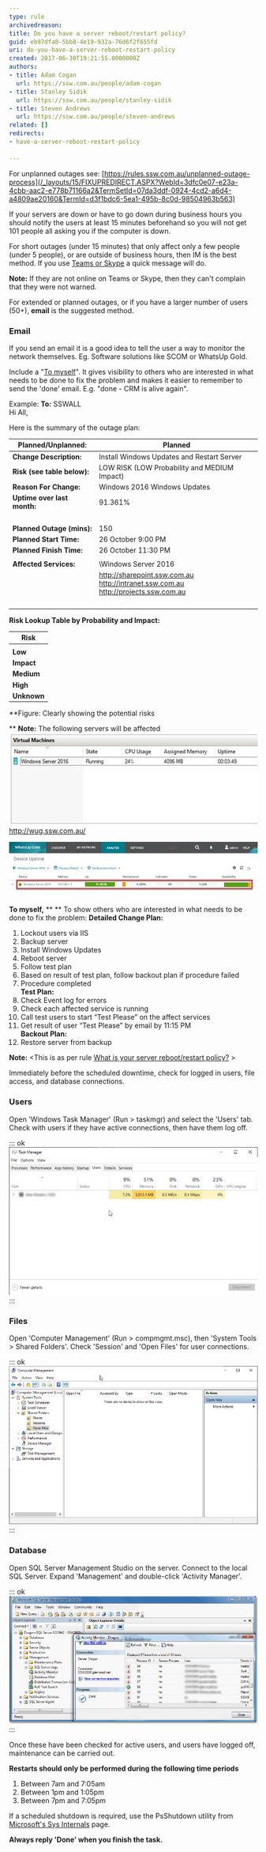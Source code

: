 ```yaml
---
type: rule
archivedreason: 
title: Do you have a server reboot/restart policy?
guid: eb97dfa8-5bb8-4e19-932a-76d6f2f655fd
uri: do-you-have-a-server-reboot-restart-policy
created: 2017-06-30T19:21:55.0000000Z
authors:
- title: Adam Cogan
  url: https://ssw.com.au/people/adam-cogan
- title: Stanley Sidik
  url: https://ssw.com.au/people/stanley-sidik
- title: Steven Andrews
  url: https://ssw.com.au/people/steven-andrews
related: []
redirects:
- have-a-server-reboot-restart-policy

---
```


For unplanned outages see: [https://rules.ssw.com.au/unplanned-outage-process](/_layouts/15/FIXUPREDIRECT.ASPX?WebId=3dfc0e07-e23a-4cbb-aac2-e778b71166a2&TermSetId=07da3ddf-0924-4cd2-a6d4-a4809ae20160&TermId=d3f1bdc6-5ea1-495b-8c0d-98504963b563)

If your servers are down or have to go down during business hours you should notify the users at least 15 minutes beforehand so you will not get 101 people all asking you if the computer is down.

For short outages (under 15 minutes) that only affect only a few people (under 5 people), or are outside of business hours, then IM is the best method. If you use     [Teams or Skype](/_layouts/15/FIXUPREDIRECT.ASPX?WebId=3dfc0e07-e23a-4cbb-aac2-e778b71166a2&TermSetId=07da3ddf-0924-4cd2-a6d4-a4809ae20160&TermId=3a474efa-ca72-4320-af36-b0e6af355684) a quick message will do.

**Note:** If they are not online on Teams or Skype, then they can't complain that they were not warned.

For extended or planned outages, or if you have a larger number of users (50+),      **email** is the suggested method.

<!--endintro-->

### Email

If you send an email it is a good idea to tell the user a way to monitor the network themselves. Eg. Software solutions like SCOM or WhatsUp Gold.

Include a "[To myself](/dones-do-you-send-yourself-emails)". It gives visibility to others who are interested in what needs to be done to fix the problem and makes
it easier to remember to send the 'done' email. E.g. "done - CRM is alive again".

Example:
**To:** SSWALL       
    Hi All,        

Here is the summary of the outage plan:



| **Planned/Unplanned:**  | Planned |
| --- | --- |
| **Change Description:**  | Install Windows Updates and Restart Server<br> |
| **Risk (see table below):**  | LOW RISK (LOW Probability and MEDIUM Impact) |
| **Reason For Change:**  | Windows 2016 Windows Updates<br> |
| **Uptime over last month:**  | 91.361% |
| | <br> |
| **Planned Outage (mins):**  | 150 |
| **Planned Start Time:**  | 26 October 9:00 PM |
| **Planned Finish Time:**  | 26 October 11:30 PM<br> |
| |  |
| **Affected Services:**  | \\Windows Server 2016<br> |
| | http://sharepoint.ssw.com.au<br>http://intranet.ssw.com.au<br>http://projects.ssw.com.au |
| | <br> |


**Risk Lookup Table by Probability and Impact:** 


| **Risk**  |
| --- |
| | **Probability** |
| **Low** | **Medium** | **High** | **Unknown** |
| **Impact** | **Low** | Low risk | Low Risk | Low Risk | Medium Risk |
| **Medium** | Low Risk | Medium Risk | Medium Risk | High Risk |
| **High** | Medium Risk | High Risk | High Risk | High Risk |
| **Unknown** | Medium Risk <br>                  <br> | High Risk | High Risk | High Risk |

**Figure: Clearly showing the potential risks

** 
**Note:** The following servers will be affected
![](rule-outage-1.jpg)
http://wug.ssw.com.au/

![](rule-outage-2.jpg)

**To myself,** **
** To show others who are interested in what needs to be done to fix the problem:
 **Detailed Change Plan:** 
1)	Lockout users via IIS
2)	Backup server
3) Install Windows Updates 
4) Reboot server
5) Follow test plan
6) Based on result of test plan, follow backout plan if procedure failed
7) Procedure completed       
**Test Plan:** 
1)	Check Event log for errors
2)	Check each affected service is running
3)	Call test users to start “Test Please” on the affect services 
4)	Get result of user “Test Please” by email by 11:15 PM       
**Backout Plan:** 
1)	Restore server from backup

**Note:** &lt;This is as per rule [What is your server reboot/restart policy?](/have-a-server-reboot-restart-policy) &gt;


Immediately before the scheduled downtime, check for logged in users, file access, and database connections.

### Users

Open 'Windows Task Manager' (Run &gt; taskmgr) and select the 'Users' tab. Check with users if they have active connections, then have them log off.


::: ok  
![Figure: Connected users can be viewed in Task Manager](rule-outage-3.png)  
:::

### Files

Open 'Computer Management' (Run &gt; compmgmt.msc), then 'System Tools &gt; Shared Folders'. Check 'Session' and 'Open Files' for user connections.


::: ok  
![Figure: Computer Management 'Open Files' View](rule-outage-4.png)  
:::

### Database

Open SQL Server Management Studio on the server. Connect to the local SQL Server. Expand 'Management' and double-click 'Activity Manager'.


::: ok  
![Figure: SQL Management Studio 'Active Connections' View](rule-outage-5.gif)  
:::

Once these have been checked for active users, and users have logged off, maintenance can be carried out.

**Restarts should only be performed during the following time periods**

1. Between 7am and 7:05am
2. Between 1pm and 1:05pm
3. Between 7pm and 7:05pm <br>


If a scheduled shutdown is required, use the PsShutdown utility from [Microsoft's Sys Internals](https://www.ssw.com.au/ssw/Redirect/Microsoft/Technet.htm) page.

**Always reply 'Done' when you finish the task.**
